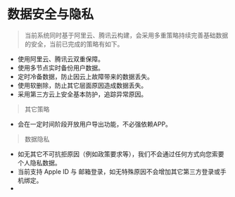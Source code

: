 # 数据安全与隐私

> 当前系统同时基于阿里云、腾讯云构建，会采用多重策略持续完善基础数据的安全，当前已完成的策略有如下。

* 使用阿里云、腾讯云双重保障。
* 使用多节点实时备份用户数据。
* 定时冷备数据，防止因云上故障带来的数据丢失。
* 使用软删除，防止其它层面原因造成数据丢失。
* 采用第三方云上安全基本防护，追踪异常原因。

> 其它策略

* 会在一定时间阶段开放用户导出功能，不必强依赖APP。

> 数据隐私

* 如无其它不可抗拒原因（例如政策要求等），我们不会通过任何方式向您索要个人隐私数据。
* 当前支持 Apple ID  与 邮箱登录，如无特殊原因不会增加其它第三方登录或手机绑定。
* 


